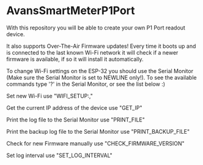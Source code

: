 # AvansSmartMeterP1Port
With this repository you will be able to create your own P1 Port readout device.

It also supports Over-The-Air Firmware updates! Every time it boots up and is connected to the last known Wi-Fi network it will check if a newer firmware is available, if so it will install it automatically. 

To change Wi-Fi settings on the ESP-32 you should use the Serial Monitor (Make sure the Serial Monitor is set to NEWLINE only!).
To see the available commands type '?' in the Serial Monitor, or see the list below :)

Set new Wi-Fi use "WIFI_SETUP:<SSID here>,<PASSWORD here>"

Get the current IP address of the device use "GET_IP"

Print the log file to the Serial Monitor use "PRINT_FILE"

Print the backup log file to the Serial Monitor use "PRINT_BACKUP_FILE"

Check for new Firmware manually use "CHECK_FIRMWARE_VERSION"

Set log interval use "SET_LOG_INTERVAL"
